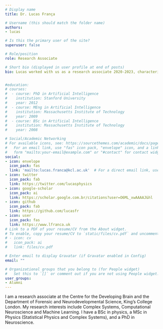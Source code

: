 ```yaml
---
# Display name
title: Dr. Lucas França

# Username (this should match the folder name)
authors:
- lucas

# Is this the primary user of the site?
superuser: false

# Role/position
role: Research Associate

# Short bio (displayed in user profile at end of posts)
bio: Lucas worked with us as a research associate 2020-2023, characterising dynamic functional connectivity in neonates. He is now an Assistant Professor at Northumbria University.


#education:
# courses:
#  - course: PhD in Artificial Intelligence
#    institution: Stanford University
#    year: 2012
#  - course: MEng in Artificial Intelligence
#    institution: Massachusetts Institute of Technology
#    year: 2009
#  - course: BSc in Artificial Intelligence
#    institution: Massachusetts Institute of Technology
#    year: 2008

# Social/Academic Networking
# For available icons, see: https://sourcethemes.com/academic/docs/page-builder/#icons
#   For an email link, use "fas" icon pack, "envelope" icon, and a link in the
#   form "mailto:your-email@example.com" or "#contact" for contact widget.
social:
- icon: envelope
  icon_pack: fas
  link: 'mailto:lucas.franca@kcl.ac.uk'  # For a direct email link, use "mailto:test@example.org".
- icon: twitter
  icon_pack: fab
  link: https://twitter.com/lucasphysics
- icon: google-scholar
  icon_pack: ai
  link: https://scholar.google.com.br/citations?user=O6ML_xwAAAAJ&hl
- icon: github
  icon_pack: fab
  link: https://github.com/lucasfr
- icon: user
  icon_pack: fas
  link: https://www.lfranca.uk
# Link to a PDF of your resume/CV from the About widget.
# To enable, copy your resume/CV to `static/files/cv.pdf` and uncomment the lines below.
# - icon: cv
#   icon_pack: ai
#   link: files/cv.pdf

# Enter email to display Gravatar (if Gravatar enabled in Config)
email: ""

# Organizational groups that you belong to (for People widget)
#   Set this to `[]` or comment out if you are not using People widget.
user_groups:
- Alumni
---
```

I am a research associate at the Centre for the Developing Brain and the Department of Forensic and Neurodevelopmental Science, King’s College London. My research interests include Complex Systems, Computational Neuroscience and Machine Learning. I have a BSc in physics, a MSc in Physics (Statistical Physics and Complex Systems), and a PhD in Neuroscience.
